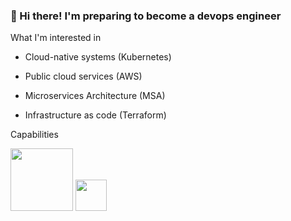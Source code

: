 ### 👋 Hi there! I'm preparing to become a devops engineer


What I'm interested in

- Cloud-native systems (Kubernetes)

- Public cloud services (AWS)

- Microservices Architecture (MSA)

- Infrastructure as code (Terraform)
 
Capabilities

<img src="https://user-images.githubusercontent.com/118710033/222036332-0f35f947-7ef4-4d8a-b223-48990eda0176.png"  width="100" height="100"/> <img src="https://user-images.githubusercontent.com/118710033/222035821-b18cb7c4-8a1c-47b3-8c99-ef9f9e3ac47d.png"  width="50" height="50"/>


